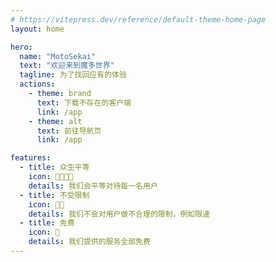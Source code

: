 ```yaml
---
# https://vitepress.dev/reference/default-theme-home-page
layout: home

hero:
  name: "MotoSekai"
  text: "欢迎来到魔多世界"
  tagline: 为了找回应有的体验
  actions:
    - theme: brand
      text: 下载不存在的客户端
      link: /app
    - theme: alt
      text: 前往导航页
      link: /app

features:
  - title: 众生平等
    icon: 👨‍👩‍👧‍👦
    details: 我们会平等对待每一名用户
  - title: 不受限制
    icon: 👍🏻
    details: 我们不会对用户做不合理的限制，例如限速
  - title: 免费
    icon: 🤝
    details: 我们提供的服务全部免费
---
```


